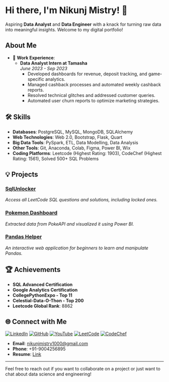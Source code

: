 # Hi there, I'm Nikunj Mistry! 👋


Aspiring **Data Analyst** and **Data Engineer** with a knack for turning raw data into meaningful insights. Welcome to my digital portfolio!

##  About Me
- 💼 **Work Experience**:
  - **Data Analyst Intern at Tamasha**  
    _June 2023 - Sep 2023_
    - Developed dashboards for revenue, deposit tracking, and game-specific analytics.
    - Managed cashback processes and automated weekly cashback reports.
    - Resolved technical glitches and addressed customer queries.
    - Automated user churn reports to optimize marketing strategies.

## 🛠 Skills

- **Databases**: PostgreSQL, MySQL, MongoDB, SQLAlchemy
- **Web Technologies**: Web 2.0, Bootstrap, Flask, Quart
- **Big Data Tools**: PySpark, ETL, Data Modelling, Data Analysis
- **Other Tools**: Git, Anaconda, Colab, Figma, Power BI, Wix
- **Coding Platforms**: Leetcode (Highest Rating: 1903), CodeChef (Highest Rating: 1561), Solved 500+ SQL Problems

## 💡 Projects

### [SqlUnlocker](https://github.com/Nikunjmistry22/SqlUnlocker)
_Access all LeetCode SQL questions and solutions, including locked ones._

### [Pokemon Dashboard](https://github.com/Nikunjmistry22/Pokemon_ETL_Dashboard)
_Extracted data from PokeAPI and visualized it using Power BI._

### [Pandas Helper](https://github.com/Nikunjmistry22/Pandas-Helper)
_An interactive web application for beginners to learn and manipulate Pandas._

## 🏆 Achievements

- **SQL Advanced Certification**
- **Google Analytics Certification**
- **CollegePythonExpo - Top 11**
- **Celestial-Data-O-Thon - Top 200**
- **Leetcode Global Rank**: 8862

## 🌐 Connect with Me

[![LinkedIn](https://img.shields.io/badge/LinkedIn-0077B5?style=for-the-badge&logo=linkedin&logoColor=white)](https://www.linkedin.com/in/nikunj-mistry-b03993223/)
[![GitHub](https://img.shields.io/badge/GitHub-181717?style=for-the-badge&logo=github&logoColor=white)](https://github.com/Nikunjmistry22)
[![YouTube](https://img.shields.io/badge/YouTube-FF0000?style=for-the-badge&logo=youtube&logoColor=white)](https://www.youtube.com/@nikunjmistry373/)
[![LeetCode](https://img.shields.io/badge/LeetCode-FFA116?style=for-the-badge&logo=leetcode&logoColor=black)](https://leetcode.com/RegexSage/)
[![CodeChef](https://img.shields.io/badge/CodeChef-5B4638?style=for-the-badge&logo=codechef&logoColor=white)](https://www.codechef.com/users/droningnikunj)

- **Email**: [nikunjmistry1000@gmail.com](mailto:nikunjmistry1000@gmail.com)
- **Phone**: +91-9004256895
- **Resume**: [Link](https://tinyurl.com/ResumeNikunjm)

---

Feel free to reach out if you want to collaborate on a project or just want to chat about data science and engineering!
